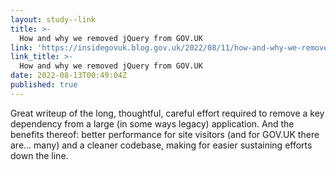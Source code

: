 ```yaml
---
layout: study--link
title: >-
  How and why we removed jQuery from GOV.UK
link: 'https://insidegovuk.blog.gov.uk/2022/08/11/how-and-why-we-removed-jquery-from-gov-uk/'
link_title: >-
  How and why we removed jQuery from GOV.UK
date: 2022-08-13T00:49:04Z
published: true
---
```

Great writeup of the long, thoughtful, careful effort required to remove a key dependency from a large (in some ways legacy) application. And the benefits thereof: better performance for site visitors (and for GOV.UK there are… many) and a cleaner codebase, making for easier sustaining efforts down the line.
